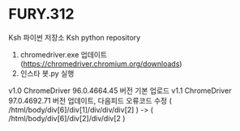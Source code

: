 # FURY.312

Ksh 파이썬 저장소
Ksh python repository

1. chromedriver.exe 업데이트 (https://chromedriver.chromium.org/downloads)
2. 인스타 봇.py 실행

v1.0 ChromeDriver 96.0.4664.45 버전 기본 업로드
v1.1 ChromeDriver 97.0.4692.71 버전 업데이트, 다음피드 오류코드 수정 ( /html/body/div[6]/div[1]/div/div/div[2] ) -> ( /html/body/div[6]/div[2]/div/div[2 )
